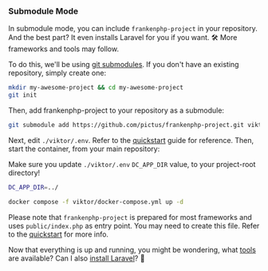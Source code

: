 ### Submodule Mode

In submodule mode, you can include `frankenphp-project` in your repository. And the best part? It even installs Laravel for you if you want. 🛠️ More frameworks and tools may follow.

To do this, we'll be using [git submodules](https://git-scm.com/book/en/v2/Git-Tools-Submodules). If you don't have an existing repository, simply create one:

```bash
mkdir my-awesome-project && cd my-awesome-project
git init
```

Then, add frankenphp-project to your repository as a submodule:

```bash
git submodule add https://github.com/pictus/frankenphp-project.git viktor
```

Next, edit `./viktor/.env`. Refer to the [quickstart](quick-start.md) guide for reference. Then, start the container, from your main repository:

Make sure you update `./viktor/.env` `DC_APP_DIR` value, to your project-root directory!
```bash
DC_APP_DIR=../
```

```bash
docker compose -f viktor/docker-compose.yml up -d
```

Please note that `frankenphp-project` is prepared for most frameworks and uses `public/index.php` as entry point. You may need to create this file. Refer to the [quickstart](quick-start.md) for more info.

Now that everything is up and running, you might be wondering, what [tools](tools.md) are available? Can I also [install Laravel](tools.md)? 🤔